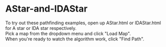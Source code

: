 # AStar-and-IDAStar
To try out these pathfinding examples, open up AStar.html or IDAStar.html for A star or IDA star respectively.  
Pick a map from the dropdown menu and click "Load Map".  
When you're ready to watch the algorithm work, click "Find Path".
